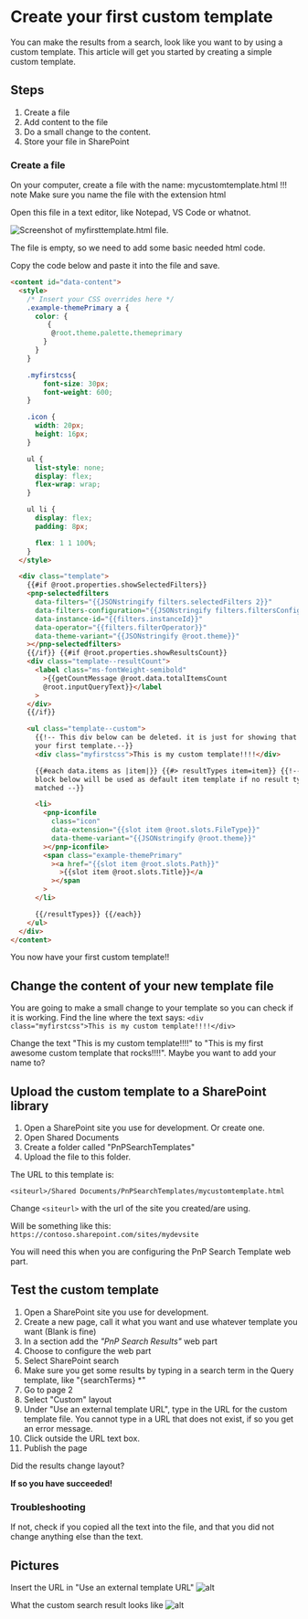 # Create your first custom template

You can make the results from a search, look like you want to by using a custom template.
This article will get you started by creating a simple custom template.

## Steps

1. Create a file
1. Add content to the file
1. Do a small change to the content.
1. Store your file in SharePoint

### Create a file

On your computer, create a file with the name: mycustomtemplate.html
!!! note
    Make sure you name the file with the extension html

Open this file in a text editor, like Notepad, VS Code or whatnot.

![Screenshot of myfirsttemplate.html file.](assets\create-your-first-custom-template\myfirsttemplate-file-screenshot.png)

The file is empty, so we need to add some basic needed html code.

Copy the code below and paste it into the file and save.

```html
<content id="data-content">
  <style>
    /* Insert your CSS overrides here */
    .example-themePrimary a {
      color: {
         {
          @root.theme.palette.themeprimary
        }
      }
    }

    .myfirstcss{
        font-size: 30px;
        font-weight: 600;
    }

    .icon {
      width: 20px;
      height: 16px;
    }

    ul {
      list-style: none;
      display: flex;
      flex-wrap: wrap;
    }

    ul li {
      display: flex;
      padding: 8px;

      flex: 1 1 100%;
    }
  </style>

  <div class="template">
    {{#if @root.properties.showSelectedFilters}}
    <pnp-selectedfilters
      data-filters="{{JSONstringify filters.selectedFilters 2}}"
      data-filters-configuration="{{JSONstringify filters.filtersConfiguration 2}}"
      data-instance-id="{{filters.instanceId}}"
      data-operator="{{filters.filterOperator}}"
      data-theme-variant="{{JSONstringify @root.theme}}"
    ></pnp-selectedfilters>
    {{/if}} {{#if @root.properties.showResultsCount}}
    <div class="template--resultCount">
      <label class="ms-fontWeight-semibold"
        >{{getCountMessage @root.data.totalItemsCount
        @root.inputQueryText}}</label
      >
    </div>
    {{/if}}

    <ul class="template--custom">
      {{!-- This div below can be deleted. it is just for showing that is is
      your first template.--}}
      <div class="myfirstcss">This is my custom template!!!!</div>

      {{#each data.items as |item|}} {{#> resultTypes item=item}} {{!-- The
      block below will be used as default item template if no result types
      matched --}}

      <li>
        <pnp-iconfile
          class="icon"
          data-extension="{{slot item @root.slots.FileType}}"
          data-theme-variant="{{JSONstringify @root.theme}}"
        ></pnp-iconfile>
        <span class="example-themePrimary"
          ><a href="{{slot item @root.slots.Path}}"
            >{{slot item @root.slots.Title}}</a
          ></span
        >
      </li>

      {{/resultTypes}} {{/each}}
    </ul>
  </div>
</content>

```

You now have your first custom template!!

## Change the content of your new template file

You are going to make a small change to your template so you can check if it is working.
Find the line where the text says: `<div class="myfirstcss">This is my custom template!!!!</div>`

Change the text "This is my custom template!!!!" to "This is my first awesome custom template that rocks!!!!". Maybe you want to add your name to?

## Upload the custom template to a SharePoint library

1. Open a SharePoint site you use for development. Or create one.
2. Open Shared Documents
3. Create a folder called "PnPSearchTemplates"
4. Upload the file to this folder.

The URL to this template is:

`<siteurl>/Shared Documents/PnPSearchTemplates/mycustomtemplate.html`

Change `<siteurl>` with the url of the site you created/are using.

Will be something like this: `https://contoso.sharepoint.com/sites/mydevsite`

You will need this when you are configuring the PnP Search Template web part.

## Test the custom template

1. Open a SharePoint site you use for development.
2. Create a new page, call it what you want and use whatever template you want (Blank is fine)
3. In a section add the *"PnP Search Results"* web part
4. Choose to configure the web part
5. Select SharePoint search
6. Make sure you get some results by typing in a search term in the Query template, like "{searchTerms} *"
7. Go to page 2
8. Select "Custom" layout
9. Under "Use an external template URL", type in the URL for the custom template file. You cannot type in a URL that does not exist, if so you get an error message.
10. Click outside the URL text box.
11. Publish the page

Did the results change layout?

**If so you have succeeded!**

### Troubleshooting

If not, check if you copied all the text into the file, and that you did not change anything else than the text.

## Pictures

Insert the URL in "Use an external template URL"
![alt](assets\create-your-first-custom-template\Insert-External-Url-for-custom-template.png)

What the custom search result looks like
![alt](assets\create-your-first-custom-template\Custom-Search-Results-example.png)
